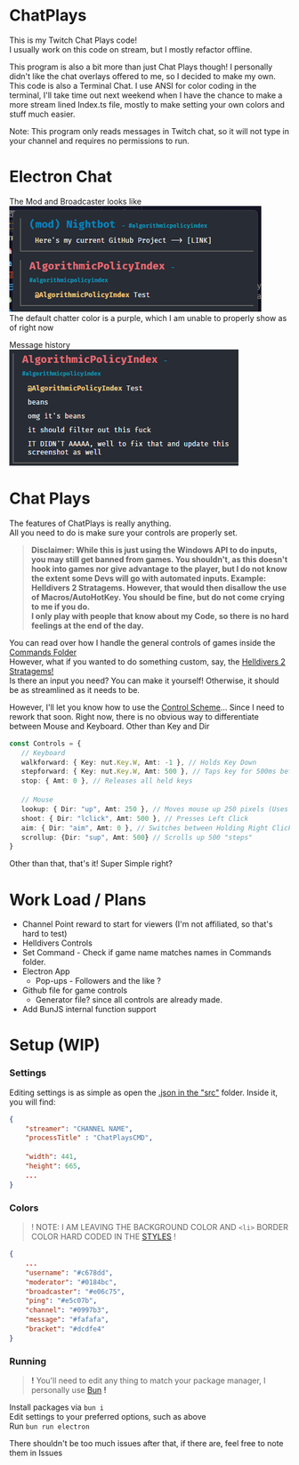 # ChatPlays
 This is my Twitch Chat Plays code!  
 I usually work on this code on stream, but I mostly refactor offline.

 This program is also a bit more than just Chat Plays though! I personally didn't like the chat overlays offered to me, so I decided to make my own. This code is also a Terminal Chat. I use ANSI for color coding in the terminal, I'll take time out next weekend when I have the chance to make a more stream lined Index.ts file, mostly to make setting your own colors and stuff much easier.

 Note: This program only reads messages in Twitch chat, so it will not type in your channel and requires no permissions to run.

# Electron Chat
The Mod and Broadcaster looks like  
![streamer&mod](electron.png)  
The default chatter color is a purple, which I am unable to properly show as of right now

Message history  
![oops](oops.png)

# Chat Plays
 The features of ChatPlays is really anything.  
 All you need to do is make sure your controls are properly set. 

 > **Disclaimer: While this is just using the Windows API to do inputs, you may still get banned from games. You shouldn't, as this doesn't hook into games nor give advantage to the player, but I do not know the extent some Devs will go with automated inputs. Example: Helldivers 2 Stratagems. However, that would then disallow the use of Macros/AutoHotKey. You should be fine, but do not come crying to me if you do.**  
 **I only play with people that know about my Code, so there is no hard feelings at the end of the day.**

 You can read over how I handle the general controls of games inside the [Commands Folder](src/commands/)  
 However, what if you wanted to do something custom, say, the [Helldivers 2 Stratagems!](src/commands/Helldivers2.ts)  
 Is there an input you need? You can make it yourself! Otherwise, it should be as streamlined as it needs to be.

 However, I'll let you know how to use the [Control Scheme](src/ControlHandler.ts)... Since I need to rework that soon.
 Right now, there is no obvious way to differentiate between Mouse and Keyboard. Other than Key and Dir

 ```ts
 const Controls = {
	// Keyboard
	walkforward: { Key: nut.Key.W, Amt: -1 }, // Holds Key Down
	stepforward: { Key: nut.Key.W, Amt: 500 }, // Taps key for 500ms before releasing
	stop: { Amt: 0 }, // Releases all held keys

	// Mouse
	lookup: { Dir: "up", Amt: 250 }, // Moves mouse up 250 pixels (Uses Python, because nut.js/robot.js had positioning issues at the time of creation of this project.)
	shoot: { Dir: "lclick", Amt: 500 }, // Presses Left Click
	aim: { Dir: "aim", Amt: 0 }, // Switches between Holding Right Click and releasing
	scrollup: {Dir: "sup", Amt: 500} // Scrolls up 500 "steps"
 }
 ```

 Other than that, that's it! Super Simple right?

# Work Load / Plans
 - Channel Point reward to start for viewers (I'm not affiliated, so that's hard to test)
 - Helldivers Controls
 - Set Command - Check if game name matches names in Commands folder.
 - Electron App
 	- Pop-ups - Followers and the like ?
 - Github file for game controls
	- Generator file? since all controls are already made.
 - Add BunJS internal function support
 

# Setup (WIP)

### Settings
Editing settings is as simple as open the [.json in the "src"](src/settings.json) folder.
Inside it, you will find:
```json
{
	"streamer": "CHANNEL NAME",
	"processTitle" : "ChatPlaysCMD",
	
	"width": 441,
	"height": 665,
	...
}
```

### Colors  
> ! NOTE: I AM LEAVING THE BACKGROUND COLOR AND `<li>` BORDER COLOR HARD CODED IN THE [STYLES](frontend/style.css) !
```json
{	
	...
	"username": "#c678dd",
	"moderator": "#0184bc",
	"broadcaster": "#e06c75",
	"ping": "#e5c07b",
	"channel": "#0997b3",
	"message": "#fafafa",
	"bracket": "#dcdfe4"
}
```

### Running
> **!** You'll need to edit any thing to match your package manager, I personally use [Bun](https://bun.sh) **!**

Install packages via `bun i`  
Edit settings to your preferred options, such as above  
Run `bun run electron`  

There shouldn't be too much issues after that, if there are, feel free to note them in Issues